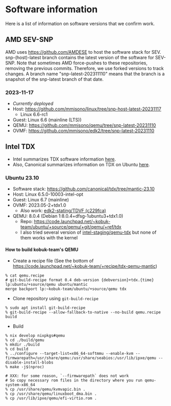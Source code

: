 # Software information
Here is a list of information on software versions that we confirm work.

## AMD SEV-SNP
AMD uses https://github.com/AMDESE to host the software stack for SEV.
snp-(host)-latest branch contains the latest version of the software for
SEV-SNP. Note that sometimes AMD force-pushes to these repositories, removing
the previous commits. Therefore, we use forked versions to track changes.
A branch name "snp-latest-202311110" means that the branch is a snapshot of the
snp-latest branch of that date.

### 2023-11-17
- *Currently deployed*
- Host: https://github.com/mmisono/linux/tree/snp-host-latest-20231117
    - Linux 6.6-rc1
- Guest: Linux 6.6 (mainline (LTS))
- QEMU: https://github.com/mmisono/qemu/tree/snp-latest-20231110
- OVMF: https://github.com/mmisono/edk2/tree/snp-latest-20231110

## Intel TDX
- Intel summarizes TDX software information [here](https://github.com/intel/tdx/wiki/TDX-KVM).
- Also, Canonical summarizes information on TDX on Ubuntu [here](https://github.com/canonical/tdx).

### Ubuntu 23.10
- Software stack: https://github.com/canonical/tdx/tree/mantic-23.10
- Host: Linux 6.5.0-10003-intel-opt
- Guest: Linux 6.7 (mainline)
- OVMF: 2023.05-2+tdx1.0
    - Also work: [edk2-stating/TDVF (c229fca)](https://github.com/tianocore/edk2-staging/commit/c229fca09ebc3ed300845e5346d59e196461c498)
- QEMU: 8.0.4 (Debian 1:8.0.4+dfsg-1ubuntu3+tdx1.0)
    - Repo: https://code.launchpad.net/~kobuk-team/ubuntu/+source/qemu/+git/qemu/+ref/tdx
    - I also tried several version of [intel-staging/qemu-tdx](https://github.com/intel-staging/qemu-tdx/) but none of them works with the kernel

#### How to build kobuk-team's QEMU
- Create a recipe file (See the bottom of https://code.launchpad.net/~kobuk-team/+recipe/tdx-qemu-mantic)
```
% cat qemu.recipe
# git-build-recipe format 0.4 deb-version {debversion}+tdx.{time}
lp:ubuntu/+source/qemu ubuntu/mantic
merge backport lp:~kobuk-team/ubuntu/+source/qemu tdx
```
- Clone repository using `git-build-recipe`
```
% sudo apt install git-build-recipe
% git-build-recipe --allow-fallback-to-native --no-build qemu.recipe build
```
- Build
```
% nix develop nixpkgs#qemu
% cd ./build/qemu
% mkdir ./build
% cd build
% ../configure --target-list=x86_64-softmmu --enable-kvm --firmwarepath=/usr/share/qemu:/usr/share/seabios:/usr/lib/ipxe/qemu --disable-install-blobs
% make -j$(nproc)

# XXX: for some reason, `--firmwarepath` does not work
# So copy necessary rom files in the directory where you run qemu-system-x86_64
% cp /usr/share/qemu/kvmvapic.bin .
% cp /usr/share/qemu/linuxboot_dma.bin .
% cp /usr/lib/ipxe/qemu/efi-virtio.rom .
```
